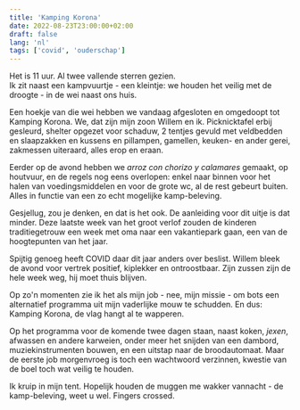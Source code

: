 ```yaml
---
title: 'Kamping Korona'
date: 2022-08-23T23:00:00+02:00
draft: false
lang: 'nl'
tags: ['covid', 'ouderschap']
---
```


Het is 11 uur. Al twee vallende sterren gezien.   
Ik zit naast een kampvuurtje - een kleintje: we houden het veilig met de droogte - in de wei naast ons huis. 

Een hoekje van die wei hebben we vandaag afgesloten en omgedoopt tot Kamping Korona. We, dat zijn mijn zoon Willem en ik. Picknicktafel erbij gesleurd, shelter opgezet voor schaduw, 2 tentjes gevuld met veldbedden en slaapzakken en kussens en pillampen, gamellen, keuken- en ander gerei, zakmessen uiteraard, alles erop en eraan.   

Eerder op de avond hebben we _arroz con chorizo y calamares_ gemaakt, op houtvuur, en de regels nog eens overlopen: enkel naar binnen voor het halen van voedingsmiddelen en voor de grote wc, al de rest gebeurt buiten. Alles in functie van een zo echt mogelijke kamp-beleving. 

Gesjellug, zou je denken, en dat is het ook. De aanleiding voor dit uitje is dat minder. Deze laatste week van het groot verlof zouden de kinderen traditiegetrouw een week met oma naar een vakantiepark gaan, een van de hoogtepunten van het jaar.  

Spijtig genoeg heeft COVID daar dit jaar anders over beslist. Willem bleek de avond voor vertrek positief, kiplekker en ontroostbaar. Zijn zussen zijn de hele week weg, hij moet thuis blijven. 

Op zo'n momenten zie ik het als mijn job - nee, mijn missie - om bots een alternatief programma uit mijn vaderlijke mouw te schudden. En dus: Kamping Korona, de vlag hangt al te wapperen. 

Op het programma voor de komende twee dagen staan, naast koken, _jexen_, afwassen en andere karweien, onder meer het snijden van een dambord, muziekinstrumenten bouwen, en een uitstap naar de broodautomaat. Maar de eerste job morgenvroeg is toch een wachtwoord verzinnen, kwestie van de boel toch wat veilig te houden.    

Ik kruip in mijn tent. Hopelijk houden de muggen me wakker vannacht - de kamp-beleving, weet u wel. Fingers crossed.   

 


